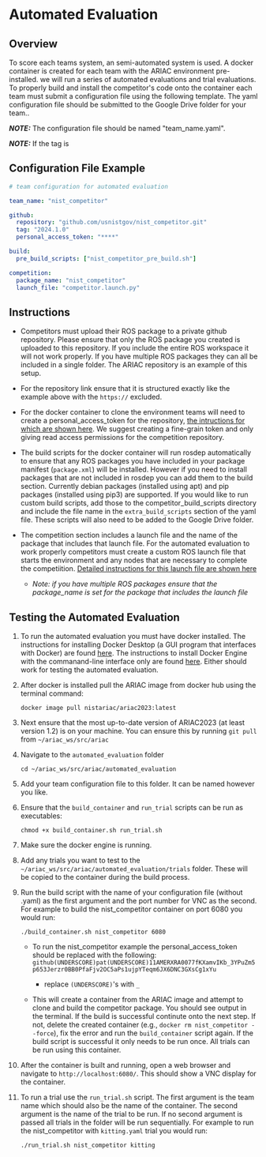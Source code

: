 # Automated Evaluation 

## Overview

To score each teams system, an semi-automated system is used. A docker container is created for each team with the ARIAC environment pre-installed.
we will run a series of automated evaluations and trial evaluations. To properly build and install the competitor's code onto the container each team must submit a configuration file using the following template. The yaml configuration file should be submitted to the Google Drive folder for your team..

**_NOTE:_** The configuration file should be named "team_name.yaml".

**_NOTE:_** If the tag is
## Configuration File Example

``` yaml
# team configuration for automated evaluation

team_name: "nist_competitor"

github:
  repository: "github.com/usnistgov/nist_competitor.git"
  tag: "2024.1.0"
  personal_access_token: "****"

build:
  pre_build_scripts: ["nist_competitor_pre_build.sh"]

competition:
  package_name: "nist_competitor"
  launch_file: "competitor.launch.py"
```

## Instructions
- Competitors must upload their ROS package to a private github repository. Please ensure that only the ROS package you created is uploaded to this repository. If you include the entire ROS workspace it will not work properly. If you have multiple ROS packages they can all be included in a single folder. The ARIAC repository is an example of this setup. 

- For the repository link ensure that it is structured exactly like the example above with the `https://` excluded. 

- For the docker container to clone the environment teams will need to create a personal_access_token for the repository, [the intructions for which are shown here](https://docs.github.com/en/authentication/keeping-your-account-and-data-secure/creating-a-personal-access-token). We suggest creating a fine-grain token and only giving read access permissions for the competition repository. 

- The build scripts for the docker container will run rosdep automatically to ensure that any ROS packages you have included in your package manifest (`package.xml`) will be installed. However if you need to install packages that are not included in rosdep you can add them to the build section. Currently debian packages (installed using apt) and pip packages (installed using pip3) are supported. If you would like to run custom build scripts, add those to the competitor_build_scripts directory and include the file name in the `extra_build_scripts` section of the yaml file. These scripts will also need to be added to the Google Drive folder. 

- The competition section includes a launch file and the name of the package that includes that launch file. For the automated evaluation to work properly competitors must create a custom ROS launch file that starts the environment and any nodes that are necessary to complete the competiition. [Detailed instructions for this launch file are shown here](competition_launch.md)
    - *Note: if you have multiple ROS packages ensure that the package_name is set for the package that includes the launch file*

## Testing the Automated Evaluation

1. To run the automated evaluation you must have docker installed. The instructions for installing Docker Desktop (a GUI program that interfaces with Docker) are found [here](https://docs.docker.com/desktop/install/ubuntu/). The instructions to install Docker Engine with the commanand-line interface only are found [here](https://docs.docker.com/engine/install/ubuntu/). Either should work for testing the automated evaluation.

2. After docker is installed pull the ARIAC image from docker hub using the terminal command:

    `docker image pull nistariac/ariac2023:latest`

3. Next ensure that the most up-to-date version of ARIAC2023 (at least version 1.2) is on your machine. You can ensure this by running `git pull` from `~/ariac_ws/src/ariac`

4. Navigate to the `automated_evaluation` folder

    `cd ~/ariac_ws/src/ariac/automated_evaluation`

5. Add your team configuration file to this folder. It can be named however you like.

6. Ensure that the `build_container` and `run_trial` scripts can be run as executables:

    `chmod +x build_container.sh run_trial.sh`

7. Make sure the docker engine is running.

8. Add any trials you want to test to the `~/ariac_ws/src/ariac/automated_evaluation/trials` folder. These will be copied to the container during the build process.

9. Run the build script with the name of your configuration file (without .yaml) as the first argument and the port number for VNC as the second. For example to build the nist_competitor container on port 6080 you would run:

    `./build_container.sh nist_competitor 6080`

    - To run the nist_competitor example the personal_access_token should be replaced with the following: `github(UNDERSCORE)pat(UNDERSCORE)11AMERXRA0077fKXamvIKb_3YPuZm5p653Jerzr0BB0PfaFjv2OC5aPs1ujpYTeqm6JX6DNC3GXsCg1xYu`

        - replace `(UNDERSCORE)`'s with `_`

    - This will create a container from the ARIAC image and attempt to clone and build the competitor package. You should see output in the terminal. If the build is successful continute onto the next step. If not, delete the created container (e.g., `docker rm nist_competitor --force`), fix the error and run the `build_container` script again. If the build script is successful it only needs to be run once. All trials can be run using this container.

10. After the container is built and running, open a web browser and navigate to `http://localhost:6080/`. This should show a VNC display for the container. 

11. To run a trial use the `run_trial.sh` script. The first argument is the team name which should also be the name of the container. The second argument is the name of the trial to be run. If no second argument is passed all trials in the folder will be run sequentially. For example to run the nist_competitor with  `kitting.yaml` trial you would run:

    `./run_trial.sh nist_competitor kitting`

